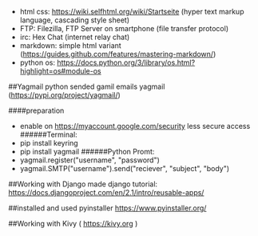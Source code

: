 * html css: https://wiki.selfhtml.org/wiki/Startseite (hyper text markup language, cascading style sheet)
* FTP: Filezilla, FTP Server on smartphone (file transfer protocol)
* irc: Hex Chat (internet relay chat)
* markdown: simple html variant (https://guides.github.com/features/mastering-markdown/)
* python os: https://docs.python.org/3/library/os.html?highlight=os#module-os

##Yagmail
python sended gamil emails
yagmail (https://pypi.org/project/yagmail/)

####preparation

* enable on https://myaccount.google.com/security less secure access
######Terminal:
* pip install keyring
* pip install yagmail
######Python Promt:
* yagmail.register("username", "password")
* yagmail.SMTP("username").send("reciever", "subject", "body")


##Working with Django
made django tutorial:
https://docs.djangoproject.com/en/2.1/intro/reusable-apps/


##installed and used pyinstaller
https://www.pyinstaller.org/

##Working with Kivy
( https://kivy.org )
